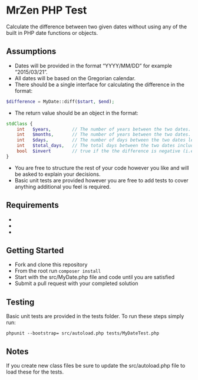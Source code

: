 MrZen PHP Test
==============

Calculate the difference between two given dates without using any of the built in PHP date functions or objects.

Assumptions
-----------

* Dates will be provided in the format “YYYY/MM/DD” for example “2015/03/21”.
* All dates will be based on the Gregorian calendar.
* There should be a single interface for calculating the difference in the format:

```php
$difference = MyDate::diff($start, $end);
```

* The return value should be an object in the format:

```php
stdClass {
    int   $years,        // The number of years between the two dates.
    int   $months,       // The number of years between the two dates.
    int   $days,         // The number of days between the two dates less the months and the years.
    int   $total_days,   // The total days between the two dates including the months and years.
    bool  $invert        // true if the the difference is negative (i.e. $start > $end).
}
```

* You are free to structure the rest of your code however you like and will be asked to explain your decisions.
* Basic unit tests are provided however you are free to add tests to cover anything additional you feel is required.


Requirements
------------
* [PHP]: http://php.net
* [Composer]: https://getcomposer.org (Installed Globally)
* [PHPUnit]: https://phpunit.de/getting-started.html (Installed Globally)


Getting Started
---------------
* Fork and clone this repository
* From the root run `composer install`
* Start with the src/MyDate.php file and code until you are satisfied
* Submit a pull request with your completed solution


Testing
-------
Basic unit tests are provided in the tests folder. To run these steps simply run:

```
phpunit --bootstrap= src/autoload.php tests/MyDateTest.php
```

Notes
-----
If you create new class files be sure to update the src/autoload.php file to load these for the tests.


